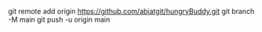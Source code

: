 
git remote add origin https://github.com/abiatgit/hungryBuddy.git
git branch -M main
git push -u origin main